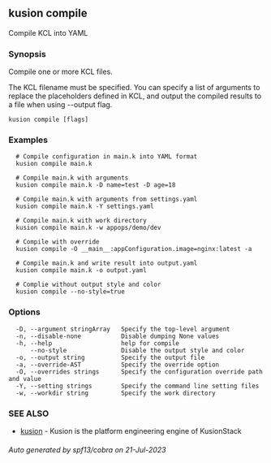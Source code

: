## kusion compile

Compile KCL into YAML

### Synopsis

Compile one or more KCL files.

 The KCL filename must be specified. You can specify a list of arguments to replace the placeholders defined in KCL, and output the compiled results to a file when using --output flag.

```
kusion compile [flags]
```

### Examples

```
  # Compile configuration in main.k into YAML format
  kusion compile main.k
  
  # Compile main.k with arguments
  kusion compile main.k -D name=test -D age=18
  
  # Compile main.k with arguments from settings.yaml
  kusion compile main.k -Y settings.yaml
  
  # Compile main.k with work directory
  kusion compile main.k -w appops/demo/dev
  
  # Compile with override
  kusion compile -O __main__:appConfiguration.image=nginx:latest -a
  
  # Compile main.k and write result into output.yaml
  kusion compile main.k -o output.yaml
  
  # Complie without output style and color
  kusion compile --no-style=true
```

### Options

```
  -D, --argument stringArray   Specify the top-level argument
  -n, --disable-none           Disable dumping None values
  -h, --help                   help for compile
      --no-style               Disable the output style and color
  -o, --output string          Specify the output file
  -a, --override-AST           Specify the override option
  -O, --overrides strings      Specify the configuration override path and value
  -Y, --setting strings        Specify the command line setting files
  -w, --workdir string         Specify the work directory
```

### SEE ALSO

* [kusion](kusion.md)	 - Kusion is the platform engineering engine of KusionStack

###### Auto generated by spf13/cobra on 21-Jul-2023
